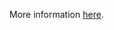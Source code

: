 More information [here](https://docs.bridgecrew.io/docs/ensure-aws-mwaa-environment-has-scheduler-logs-enabled).
